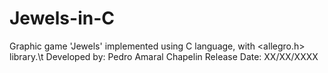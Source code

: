 # Jewels-in-C
Graphic game 'Jewels' implemented using C language, with &lt;allegro.h> library.\t
Developed by: Pedro Amaral Chapelin
Release Date: XX/XX/XXXX
